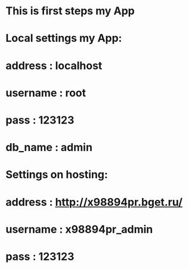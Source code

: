 # This is first steps my App

# Local settings my App:
# address : localhost
# username : root
# pass : 123123
# db_name : admin


# Settings on hosting:
# address : http://x98894pr.bget.ru/
# username : x98894pr_admin
# pass : 123123 
